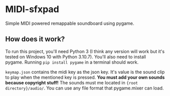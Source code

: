 # MIDI-sfxpad
Simple MIDI powered remappable soundboard using pygame.

## How does it work?
To run this project, you'll need Python 3 (I think any version will work but it's tested on Windows 10 with Python 3.10.7). You'll also need to install pygame. Running `pip install pygame` in a terminal should work.

`keymap.json` contains the midi key as the json key. It's value is the sound clip to play when the mentioned key is pressed. **You must add your own sounds because copyright stuff!** The sounds must me located in `{root directory}/audio/`. You can use any file format that pygame.mixer can load.
